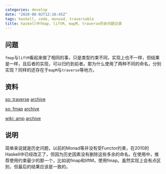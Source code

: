 ```yaml
---
categories: develop
date: "2020-08-02T12:16:45Z"
tags: haskell, code, monoad, traversable
title: haskell中fmap, liftM, mapM, traverse历史问题记录
---
```


## 问题

`fmap`与`liftM`看起来做了相同的事，只是类型约束不同，实现上也不一样，但结果是一样，且后者的实现，可以归约到前者。那为什么使用了两种不同的命名，分别实现？同样的还存在于`mapM`与`traverse`等地方。

## 资料

[so: traverse](https://stackoverflow.com/questions/7460809/can-someone-explain-the-traverse-function-in-haskell) [archive](https://web.archive.org/web/20200221083238/https://stackoverflow.com/questions/7460809/can-someone-explain-the-traverse-function-in-haskell)

[so: fmap](https://stackoverflow.com/questions/7463500/why-do-we-have-map-fmap-and-liftm) [archive](https://web.archive.org/web/20181103065411/https://stackoverflow.com/questions/7463500/why-do-we-have-map-fmap-and-liftm)

[wiki: amp](https://wiki.haskell.org/Functor-Applicative-Monad_Proposal) [archive](https://web.archive.org/web/20200512082736/https://wiki.haskell.org/Functor-Applicative-Monad_Proposal)

## 说明

简单来说就是历史问题，以前的Monad等并没有受Functor约束，在2010的Haskell中已经改正了，但因为历史因素没有删除这些多余的命名。在使用中，推荐使用约束最少的那一个，比如说fmap和liftM，使用fmap。虽然实现上会有点区别，但最后的结果应该是一致的。

<!--more-->
